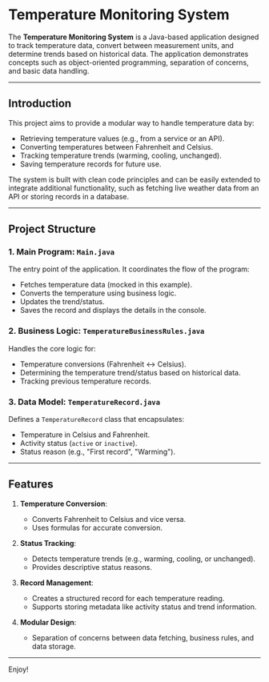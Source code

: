 # Temperature Monitoring System

The **Temperature Monitoring System** is a Java-based application designed to track temperature data, convert between measurement units, and determine trends based on historical data. The application demonstrates concepts such as object-oriented programming, separation of concerns, and basic data handling.

---

## Introduction

This project aims to provide a modular way to handle temperature data by:
- Retrieving temperature values (e.g., from a service or an API).
- Converting temperatures between Fahrenheit and Celsius.
- Tracking temperature trends (warming, cooling, unchanged).
- Saving temperature records for future use.

The system is built with clean code principles and can be easily extended to integrate additional functionality, such as fetching live weather data from an API or storing records in a database.

---

## Project Structure

### 1. Main Program: `Main.java`
The entry point of the application. It coordinates the flow of the program:
- Fetches temperature data (mocked in this example).
- Converts the temperature using business logic.
- Updates the trend/status.
- Saves the record and displays the details in the console.

### 2. Business Logic: `TemperatureBusinessRules.java`
Handles the core logic for:
- Temperature conversions (Fahrenheit ↔ Celsius).
- Determining the temperature trend/status based on historical data.
- Tracking previous temperature records.

### 3. Data Model: `TemperatureRecord.java`
Defines a `TemperatureRecord` class that encapsulates:
- Temperature in Celsius and Fahrenheit.
- Activity status (`active` or `inactive`).
- Status reason (e.g., "First record", "Warming").

---

## Features

1. **Temperature Conversion**:
   - Converts Fahrenheit to Celsius and vice versa.
   - Uses formulas for accurate conversion.

2. **Status Tracking**:
   - Detects temperature trends (e.g., warming, cooling, or unchanged).
   - Provides descriptive status reasons.

3. **Record Management**:
   - Creates a structured record for each temperature reading.
   - Supports storing metadata like activity status and trend information.

4. **Modular Design**:
   - Separation of concerns between data fetching, business rules, and data storage.

---

Enjoy!
